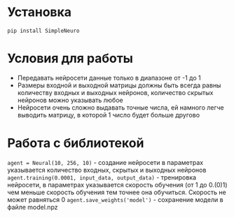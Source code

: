# Установка
<code>pip install SimpleNeuro</code>

# Условия для работы

<ul>
  <li>Передавать нейросети данные только в диапазоне от -1 до 1</li>
  <li>Размеры входной и выходной матрицы должны быть всегда равны количеству входных и выходных нейронов, количество скрытых нейронов можно указывать любое</li>
  <li>Нейросети очень сложно выдавать точные числа, ей намного легче выводить матрицу, в которой 1 число будет больше другово</li>
</ul>

# Работа с библиотекой

<code>agent = Neural(10, 256, 10)</code> - создание нейросети в параметрах указывается количество входных, скрытых и выходных нейронов
<code>agent.training(0.0001, input_data, output_data)</code> - тренировка нейросети, в параметрах указывается скорость обучения (от 1 до 0.(0)1) чем меньше скорость обучения тем точнее она обучиться. Скорость не может равняться 0
<code>agent.save_weights('model')</code> - сохранение модели в файле model.npz
